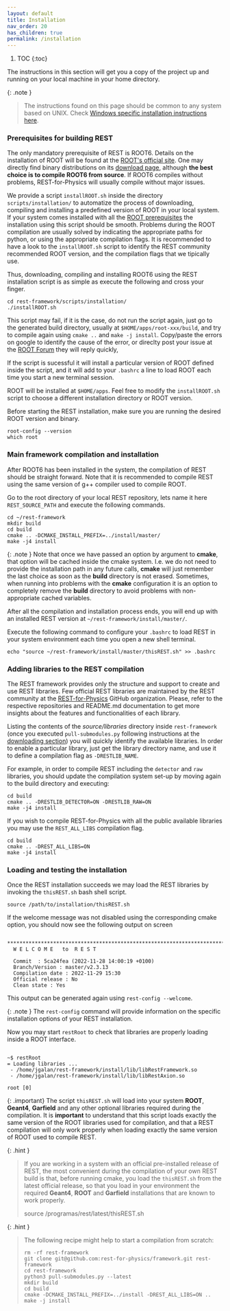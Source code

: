 ```yaml
---
layout: default
title: Installation
nav_order: 20
has_children: true
permalink: /installation
---
```


1. TOC
{:toc}

The instructions in this section will get you a copy of the project up and running on your local machine in your home directory.

{: .note } 
> The instructions found on this page should be common to any system based on UNIX. Check [Windows specific installation instructions here](https://rest-for-physics.github.io/installation/windows.html).

### Prerequisites for building REST

The only mandatory prerequisite of REST is ROOT6. Details on the installation of ROOT will be found at the [ROOT's official site](https://root.cern.ch). 
One may directly find binary distributions on its [download page](https://root.cern.ch/downloading-root), although **the best choice is to compile ROOT6 from source**. If ROOT6 compiles without problems, REST-for-Physics will usually compile without major issues.

We provide a script `installROOT.sh` inside the directory `scripts/installation/` to automatize the process of downloading, compiling and installing a predefined version of ROOT in your local system. If your system comes installed with all the [ROOT prerequisites](https://root.cern/install/dependencies/) the installation using this script should be smooth. Problems during the ROOT compilation are usually solved by indicating the appropriate paths for python, or using the appropriate compilation flags. It is recommended to have a look to the `installROOT.sh` script to identify the REST community recommended ROOT version, and the compilation flags that we tipically use.

Thus, downloading, compiling and installing ROOT6 using the REST installation script is as simple as execute the following and cross your finger.

```
cd rest-framework/scripts/installation/  
./installROOT.sh  
```

This script may fail, if it is the case, do not run the script again, just go to the generated build directory, usually at `$HOME/apps/root-xxx/build`, and try to compile again using `cmake ..` and `make -j install`. Copy/paste the errors on google to identify the cause of the error, or direclty post your issue at the [ROOT Forum](https://root-forum.cern.ch) they will reply quickly,

If the script is sucessful it will install a particular version of ROOT defined inside the script, and it will add to your `.bashrc` a line to load ROOT each time you start a new terminal session.

ROOT will be installed at `$HOME/apps`. Feel free to modify the `installROOT.sh` script to choose a different installation directory or ROOT version.

Before starting the REST installation, make sure you are running the desired ROOT version and binary.

```
root-config --version
which root
```

### Main framework compilation and installation

After ROOT6 has been installed in the system, the compilation of REST should be straight forward. 
Note that it is recommended to compile REST using the same version of g++ compiler used to compile ROOT.

Go to the root directory of your local REST repository, lets name it here `REST_SOURCE_PATH` and execute the following commands.

```
cd ~/rest-framework
mkdir build
cd build
cmake .. -DCMAKE_INSTALL_PREFIX=../install/master/ 
make -j4 install
```

{: .note }
Note that once we have passed an option by argument to **cmake**, that option will be cached inside the cmake system. I.e. we do not need to provide the installation path in any future calls, **cmake** will just remember the last choice as soon as the **build** directory is not erased. Sometimes, when running into problems with the **cmake** configuration it is an option to completely remove the **build** directory to avoid problems with non-appropriate cached variables.

After all the compilation and installation process ends, you will end up with an installed REST version at `~/rest-framework/install/master/`.

Execute the following command to configure your `.bashrc` to load REST in your system environment each time you open a new shell terminal.

 ```
 echo "source ~/rest-framework/install/master/thisREST.sh" >> .bashrc
 ```

### Adding libraries to the REST compilation

The REST framework provides only the structure and support to create and use REST libraries. Few official REST libraries are maintained by the REST community at the [REST-for-Physics](https://github.com/rest-for-physics) GitHub organization. Please, refer to the respective repositories and README.md documentation to get more insights about the features and functionalities of each library.

Listing the contents of the *source/libraries* directory inside `rest-framework` (once you executed `pull-submodules.py` following instructions at the [downloading section](https://rest-for-physics.github.io/downloading.html)) you will quickly identify the available libraries. In order to enable a particular library, just get the library directory name, and use it to define a compilation flag as `-DRESTLIB_NAME`.

For example, in order to compile REST including the `detector` and `raw` libraries, you should update the compilation system set-up by moving again to the build directory and executing:

```
cd build
cmake .. -DRESTLIB_DETECTOR=ON -DRESTLIB_RAW=ON
make -j4 install
```

If you wish to compile REST-for-Physics with all the public available libraries you may use the `REST_ALL_LIBS` compilation flag.

```
cd build
cmake .. -DREST_ALL_LIBS=ON
make -j4 install
```

### Loading and testing the installation

Once the REST installation succeeds we may load the REST libraries by invoking the `thisREST.sh` bash shell script.

```
source /path/to/installation/thisREST.sh
```

If the welcome message was not disabled using the corresponding cmake option, you should now see the following output on screen

```
  *****************************************************************************
  W E L C O M E   to  R E S T  
  
  Commit  : 5ca24fea (2022-11-28 14:00:19 +0100)  
  Branch/Version : master/v2.3.13  
  Compilation date : 2022-11-29 15:30  
  Official release : No 
  Clean state : Yes 
```

This output can be generated again using `rest-config --welcome`.

{: .note }
The `rest-config` command will provide information on the specific installation options of your REST installation.

Now you may start `restRoot` to check that libraries are properly loading inside a ROOT interface.

```

~$ restRoot
= Loading libraries ...
 - /home/jgalan/rest-framework/install/lib/libRestFramework.so
 - /home/jgalan/rest-framework/install/lib/libRestAxion.so
 
root [0] 
```

{: .important}
The script `thisREST.sh` will load into your system **ROOT**, **Geant4**, **Garfield** and any other optional libraries required during the compilation. It is **important** to understand that this script loads exactly the same version of the ROOT libraries used for compilation, and that a REST compilation will only work properly when loading exactly the same version of ROOT used to compile REST.

{: .hint }
> If you are working in a system with an official pre-installed release of REST, the most convenient during the compilation of your own REST build is that, before running cmake, you load the `thisREST.sh` from the latest official release, so that you load in your environment the required **Geant4**, **ROOT** and **Garfield** installations that are known to work properly.
> 
> source /programas/rest/latest/thisREST.sh

{: .hint }
> The following recipe might help to start a compilation from scratch:
> ```
> rm -rf rest-framework
> git clone git@github.com:rest-for-physics/framework.git rest-framework
> cd rest-framework
> python3 pull-submodules.py --latest
> mkdir build
> cd build
> cmake -DCMAKE_INSTALL_PREFIX=../install -DREST_ALL_LIBS=ON ..
> make -j install
> ```
